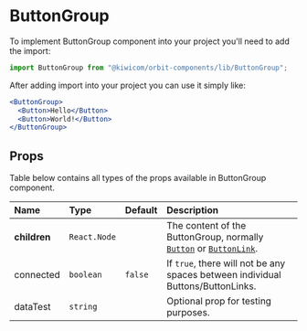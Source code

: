 # ButtonGroup
To implement ButtonGroup component into your project you'll need to add the import:
```jsx
import ButtonGroup from "@kiwicom/orbit-components/lib/ButtonGroup";
```
After adding import into your project you can use it simply like:
```jsx
<ButtonGroup>
  <Button>Hello</Button>
  <Button>World!</Button>
</ButtonGroup>
```
## Props
Table below contains all types of the props available in ButtonGroup component.

| Name          | Type                          | Default         | Description                      |
| :------------ | :---------------------------- | :-------------- | :------------------------------- |
| **children**  | `React.Node`                  |                 | The content of the ButtonGroup, normally [`Button`](../Button) or [`ButtonLink`](../ButtonLink).
| connected     | `boolean`                     | `false`         | If `true`, there will not be any spaces between individual Buttons/ButtonLinks.
| dataTest      | `string`                      |                 | Optional prop for testing purposes.
